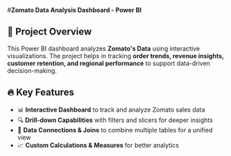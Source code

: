 #**Zomato Data Analysis Dashboard - Power BI**  

## 📌 Project Overview  
This Power BI dashboard analyzes **Zomato's  Data** using interactive visualizations. The project helps in tracking **order trends, revenue insights, customer retention, and regional performance** to support data-driven decision-making.  

## 🔥 Key Features  
- 📊 **Interactive Dashboard** to track and analyze Zomato sales data  
- 🔍 **Drill-down Capabilities** with filters and slicers for deeper insights  
- 🔗 **Data Connections & Joins** to combine multiple tables for a unified view  
- 📈 **Custom Calculations & Measures** for better analytics  
